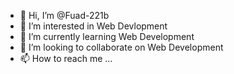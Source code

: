 - 👋 Hi, I’m @Fuad-221b
- 👀 I’m interested in Web Devlopment
- 🌱 I’m currently learning Web Development
- 💞️ I’m looking to collaborate on Web Development
- 📫 How to reach me ...

<!---
Fuad-221b/Fuad-221b is a ✨ special ✨ repository because its `README.md` (this file) appears on your GitHub profile.
You can click the Preview link to take a look at your changes.
--->
